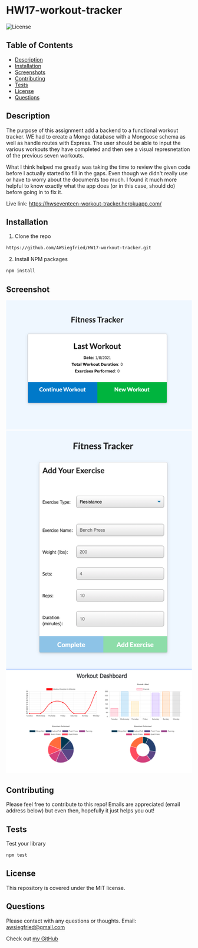 # **HW17-workout-tracker**
![License](https://img.shields.io/badge/MIT-license-purple)

## **Table of Contents**

* [Description](#Description)
* [Installation](#Installation)
* [Screenshots](#Screenshots)
* [Contributing](#Contributing)
* [Tests](#Tests)
* [License](#License)
* [Questions](#Questions)

## **Description**
The purpose of this assignment add a backend to a functional workout tracker.  WE had to create a Mongo database with a Mongoose schema as well as handle routes with Express.  The user should be able to input the various workouts they have completed and then see a visual represnetation of the previous seven workouts.  

What I think helped me greatly was taking the time to review the given code before I actually started to fill in the gaps.  Even though we didn't really use or have to worry about the documents too much. I found it much more helpful to know exactly what the app does (or in this case, should do) before going in to fix it.

Live link: https://hwseventeen-workout-tracker.herokuapp.com/


## **Installation**
1. Clone the repo
```sh
https://github.com/AWSiegfried/HW17-workout-tracker.git
```

2. Install NPM packages
```sh
npm install
```

## **Screenshot**
![png](./public/images/hw171.png)
![png](./public/images/hw172.png)
![png](./public/images/hw173.png)



## **Contributing**

Please feel free to contribute to this repo! Emails are appreciated (email address below) but even then, hopefully it just helps you out!


## **Tests**

Test your library
```sh
npm test
```

## **License**

This repository is covered under the MIT license. 

## **Questions**
Please contact with any questions or thoughts.
Email: awsiegfried@gmail.com

Check out [my GitHub](https://github.com/AWSiegfried)
